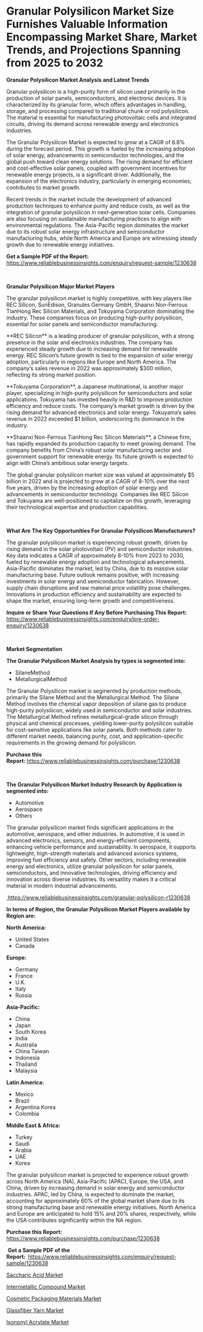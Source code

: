 <p><h1>Granular Polysilicon Market Size Furnishes Valuable Information Encompassing Market Share, Market Trends, and Projections Spanning from 2025 to 2032</h1></p><p><strong>Granular Polysilicon Market Analysis and Latest Trends</strong></p>
<p><p>Granular polysilicon is a high-purity form of silicon used primarily in the production of solar panels, semiconductors, and electronic devices. It is characterized by its granular form, which offers advantages in handling, storage, and processing compared to traditional chunk or rod polysilicon. The material is essential for manufacturing photovoltaic cells and integrated circuits, driving its demand across renewable energy and electronics industries.</p><p>The Granular Polysilicon Market is expected to grow at a CAGR of 6.8% during the forecast period. This growth is fueled by the increasing adoption of solar energy, advancements in semiconductor technologies, and the global push toward clean energy solutions. The rising demand for efficient and cost-effective solar panels, coupled with government incentives for renewable energy projects, is a significant driver. Additionally, the expansion of the electronics industry, particularly in emerging economies, contributes to market growth.</p><p>Recent trends in the market include the development of advanced production techniques to enhance purity and reduce costs, as well as the integration of granular polysilicon in next-generation solar cells. Companies are also focusing on sustainable manufacturing practices to align with environmental regulations. The Asia-Pacific region dominates the market due to its robust solar energy infrastructure and semiconductor manufacturing hubs, while North America and Europe are witnessing steady growth due to renewable energy initiatives.</p></p>
<p><strong>Get a Sample PDF of the Report:&nbsp;</strong> <a href="https://www.reliablebusinessinsights.com/enquiry/request-sample/1230638?utm_campaign=63&utm_medium=2&utm_source=Github&utm_content=ia&utm_term=25012025&utm_id=granular-polysilicon">https://www.reliablebusinessinsights.com/enquiry/request-sample/1230638</a></p>
<p>&nbsp;</p>
<p><strong>Granular Polysilicon Major Market Players</strong></p>
<p><p>The granular polysilicon market is highly competitive, with key players like REC Silicon, SunEdison, Granules Germany GmbH, Shaanxi Non-Ferrous TianHong Rec Silicon Materials, and Tokuyama Corporation dominating the industry. These companies focus on producing high-purity polysilicon, essential for solar panels and semiconductor manufacturing.</p><p>**REC Silicon** is a leading producer of granular polysilicon, with a strong presence in the solar and electronics industries. The company has experienced steady growth due to increasing demand for renewable energy. REC Silicon’s future growth is tied to the expansion of solar energy adoption, particularly in regions like Europe and North America. The company’s sales revenue in 2022 was approximately $300 million, reflecting its strong market position.</p><p>**Tokuyama Corporation**, a Japanese multinational, is another major player, specializing in high-purity polysilicon for semiconductors and solar applications. Tokuyama has invested heavily in R&D to improve production efficiency and reduce costs. The company’s market growth is driven by the rising demand for advanced electronics and solar energy. Tokuyama’s sales revenue in 2022 exceeded $1 billion, underscoring its dominance in the industry.</p><p>**Shaanxi Non-Ferrous TianHong Rec Silicon Materials**, a Chinese firm, has rapidly expanded its production capacity to meet growing demand. The company benefits from China’s robust solar manufacturing sector and government support for renewable energy. Its future growth is expected to align with China’s ambitious solar energy targets.</p><p>The global granular polysilicon market size was valued at approximately $5 billion in 2022 and is projected to grow at a CAGR of 8-10% over the next five years, driven by the increasing adoption of solar energy and advancements in semiconductor technology. Companies like REC Silicon and Tokuyama are well-positioned to capitalize on this growth, leveraging their technological expertise and production capabilities.</p></p>
<p>&nbsp;</p>
<p><strong>What Are The Key Opportunities For Granular Polysilicon Manufacturers?</strong></p>
<p><p>The granular polysilicon market is experiencing robust growth, driven by rising demand in the solar photovoltaic (PV) and semiconductor industries. Key data indicates a CAGR of approximately 8-10% from 2023 to 2030, fueled by renewable energy adoption and technological advancements. Asia-Pacific dominates the market, led by China, due to its massive solar manufacturing base. Future outlook remains positive, with increasing investments in solar energy and semiconductor fabrication. However, supply chain disruptions and raw material price volatility pose challenges. Innovations in production efficiency and sustainability are expected to shape the market, ensuring long-term growth and competitiveness.</p></p>
<p><strong>Inquire or Share Your Questions If Any Before Purchasing This Report:</strong> <a href="https://www.reliablebusinessinsights.com/enquiry/pre-order-enquiry/1230638?utm_campaign=63&utm_medium=2&utm_source=Github&utm_content=ia&utm_term=25012025&utm_id=granular-polysilicon">https://www.reliablebusinessinsights.com/enquiry/pre-order-enquiry/1230638</a></p>
<p>&nbsp;</p>
<p><strong>Market Segmentation</strong></p>
<p><strong>The Granular Polysilicon Market Analysis by types is segmented into:</strong></p>
<p><ul><li>SilaneMethod</li><li>MetallurgicalMethod</li></ul></p>
<p><p>The Granular Polysilicon market is segmented by production methods, primarily the Silane Method and the Metallurgical Method. The Silane Method involves the chemical vapor deposition of silane gas to produce high-purity polysilicon, widely used in semiconductor and solar industries. The Metallurgical Method refines metallurgical-grade silicon through physical and chemical processes, yielding lower-purity polysilicon suitable for cost-sensitive applications like solar panels. Both methods cater to different market needs, balancing purity, cost, and application-specific requirements in the growing demand for polysilicon.</p></p>
<p><strong>Purchase this Report:&nbsp;</strong><a href="https://www.reliablebusinessinsights.com/purchase/1230638?utm_campaign=63&utm_medium=2&utm_source=Github&utm_content=ia&utm_term=25012025&utm_id=granular-polysilicon">https://www.reliablebusinessinsights.com/purchase/1230638</a></p>
<p>&nbsp;</p>
<p><strong>The Granular Polysilicon Market Industry Research by Application is segmented into:</strong></p>
<p><ul><li>Automotive</li><li>Aerospace</li><li>Others</li></ul></p>
<p><p>The granular polysilicon market finds significant applications in the automotive, aerospace, and other industries. In automotive, it is used in advanced electronics, sensors, and energy-efficient components, enhancing vehicle performance and sustainability. In aerospace, it supports lightweight, high-strength materials and advanced avionics systems, improving fuel efficiency and safety. Other sectors, including renewable energy and electronics, utilize granular polysilicon for solar panels, semiconductors, and innovative technologies, driving efficiency and innovation across diverse industries. Its versatility makes it a critical material in modern industrial advancements.</p></p>
<p><a href="https://www.reliablebusinessinsights.com/granular-polysilicon-r1230638?utm_campaign=63&utm_medium=2&utm_source=Github&utm_content=ia&utm_term=25012025&utm_id=granular-polysilicon">&nbsp;https://www.reliablebusinessinsights.com/granular-polysilicon-r1230638</a></p>
<p><strong>In terms of Region, the Granular Polysilicon Market Players available by Region are:</strong></p>
<p>
    <p> <strong> North America: </strong>
        <ul>
            <li>United States</li>
            <li>Canada</li>
        </ul>
        </p> 
    <p> <strong> Europe: </strong>
        <ul>
            <li>Germany</li>
            <li>France</li>
            <li>U.K.</li>
            <li>Italy</li>
            <li>Russia</li>
        </ul>
        </p> 
    <p> <strong> Asia-Pacific: </strong>
        <ul>
            <li>China</li>
            <li>Japan</li>
            <li>South Korea</li>
            <li>India</li>
            <li>Australia</li>
            <li>China Taiwan</li>
            <li>Indonesia</li>
            <li>Thailand</li>
            <li>Malaysia</li>
        </ul>
        </p> 
    <p> <strong> Latin America: </strong>
        <ul>
            <li>Mexico</li>
            <li>Brazil</li>
            <li>Argentina Korea</li>
            <li>Colombia</li>
        </ul>
        </p> 
    <p> <strong> Middle East & Africa: </strong>
        <ul>
            <li>Turkey</li>
            <li>Saudi</li>
            <li>Arabia</li>
            <li>UAE</li>
            <li>Korea</li>
        </ul>
    </p>
    </p>
<p><p>The granular polysilicon market is projected to experience robust growth across North America (NA), Asia-Pacific (APAC), Europe, the USA, and China, driven by increasing demand in solar energy and semiconductor industries. APAC, led by China, is expected to dominate the market, accounting for approximately 60% of the global market share due to its strong manufacturing base and renewable energy initiatives. North America and Europe are anticipated to hold 15% and 20% shares, respectively, while the USA contributes significantly within the NA region.</p></p>
<p><strong>Purchase this Report: </strong><a href="https://www.reliablebusinessinsights.com/purchase/1230638?utm_campaign=63&utm_medium=2&utm_source=Github&utm_content=ia&utm_term=25012025&utm_id=granular-polysilicon">https://www.reliablebusinessinsights.com/purchase/1230638</a></p>
<p>&nbsp;<strong>Get a Sample PDF of the Report:&nbsp;&nbsp;</strong><a href="https://www.reliablebusinessinsights.com/enquiry/request-sample/1230638?utm_campaign=63&utm_medium=2&utm_source=Github&utm_content=ia&utm_term=25012025&utm_id=granular-polysilicon">https://www.reliablebusinessinsights.com/enquiry/request-sample/1230638</a></p>
<p><strong></strong></p>
<p><p><a href="https://github.com/tselahiara/Market-Research-Report-List-1/blob/main/saccharic-acid-market.md?utm_campaign=63&utm_medium=2&utm_source=Github&utm_content=ia&utm_term=25012025&utm_id=granular-polysilicon">Saccharic Acid Market</a></p><p><a href="https://github.com/waverlyam689/Market-Research-Report-List-1/blob/main/intermetallic-compound-market.md?utm_campaign=63&utm_medium=2&utm_source=Github&utm_content=ia&utm_term=25012025&utm_id=granular-polysilicon">Intermetallic Compound Market</a></p><p><a href="https://github.com/paganellijanene17/Market-Research-Report-List-1/blob/main/cosmetic-packaging-materials-market.md?utm_campaign=63&utm_medium=2&utm_source=Github&utm_content=ia&utm_term=25012025&utm_id=granular-polysilicon">Cosmetic Packaging Materials Market</a></p><p><a href="https://github.com/anuellaruska/Market-Research-Report-List-1/blob/main/glassfiber-yarn-market.md?utm_campaign=63&utm_medium=2&utm_source=Github&utm_content=ia&utm_term=25012025&utm_id=granular-polysilicon">Glassfiber Yarn Market</a></p><p><a href="https://github.com/barnickclara79/Market-Research-Report-List-1/blob/main/isononyl-acrylate-market.md?utm_campaign=63&utm_medium=2&utm_source=Github&utm_content=ia&utm_term=25012025&utm_id=granular-polysilicon">Isononyl Acrylate Market</a></p></p>